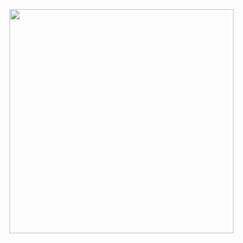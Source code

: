 

<img src="https://github-readme-stats.vercel.app/api?username=YOUR_USERNAME&show_icons=true&theme=ADD_THEME_HERE" width="400">